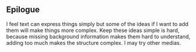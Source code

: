 ## Epilogue

I feel text can express things simply but some of the ideas if I want to add them will make things more complex. Keep these ideas simple is hard, because missing background information makes them hard to understand, adding too much makes the structure complex. I may try other medias.
